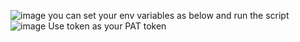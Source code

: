 ![image](https://github.com/user-attachments/assets/6e0aa1a3-8c58-434c-8acb-cdca1170653b)
you can set your env variables as below and run the script
![image](https://github.com/user-attachments/assets/1fbef93b-f197-458a-af9e-235c3651743b)
Use token as your PAT token
